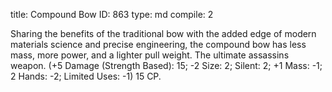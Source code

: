 title:          Compound Bow
ID:             863
type:           md
compile:        2



Sharing the benefits of the traditional bow with the added edge of modern materials science and precise engineering, the compound bow has less mass, more power, and a lighter pull weight. The ultimate assassins weapon. (+5 Damage (Strength Based): 15; -2 Size: 2; Silent: 2; +1 Mass: -1; 2 Hands: -2; Limited Uses: -1) 15 CP.